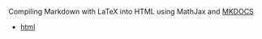 Compiling Markdown with LaTeX into HTML using MathJax and [MKDOCS](https://squidfunk.github.io/mkdocs-material/reference/mathjax/)

* [html](https://swilly22.github.io/lagraph-docs-sandbox/)
